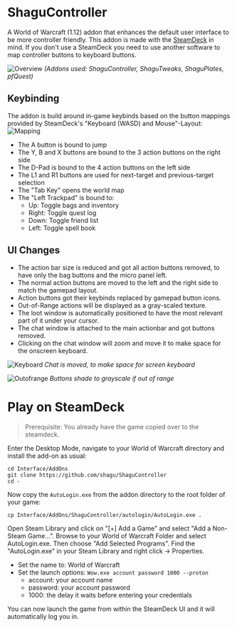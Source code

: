 # ShaguController

A World of Warcraft (1.12) addon that enhances the default user interface to be more controller friendly. This addon is made with the [SteamDeck](https://www.steamdeck.com/en/) in mind. If you don't use a SteamDeck you need to use another software to map controller buttons to keyboard buttons.

![Overview](screenshots/overview.jpg)
*(Addons used: ShaguController, ShaguTweaks, ShaguPlates, pfQuest)*

## Keybinding

The addon is build around in-game keybinds based on the button mappings provided by SteamDeck's "Keyboard (WASD) and Mouse"-Layout:
![Mapping](screenshots/mapping.jpg)

* The A button is bound to jump
* The Y, B and X buttons are bound to the 3 action buttons on the right side
* The D-Pad is bound to the 4 action buttons on the left side
* The L1 and R1 buttons are used for next-target and previous-target selection
* The "Tab Key" opens the world map
* The "Left Trackpad" is bound to:
  - Up: Toggle bags and inventory
  - Right: Toggle quest log
  - Down: Toggle friend list
  - Left: Toggle spell book

## UI Changes

* The action bar size is reduced and got all action buttons removed, to have only the
bag buttons and the micro panel left.
* The normal action buttons are moved to the left and the right side
to match the gamepad layout.
* Action buttons got their keybinds replaced by gamepad button icons.
* Out-of-Range actions will be displayed as a gray-scaled texture.
* The loot window is automatically positioned to have the most relevant part of it under your cursor.
* The chat window is attached to the main actionbar and got buttons removed.
* Clicking on the chat window will zoom and move it to make space for the onscreen keyboard.

![Keyboard](screenshots/keyboard.jpg)
*Chat is moved, to make space for screen keyboard*

![Outofrange](screenshots/outofrange.jpg)
*Buttons shade to grayscale if out of range*

# Play on SteamDeck

> Prerequisite: You already have the game copied over to the steamdeck.

Enter the Desktop Mode, navigate to your World of Warcraft directory and install the add-on as usual:

    cd Interface/AddOns
    git clone https://github.com/shagu/ShaguController
    cd -

Now copy the `AutoLogin.exe` from the addon directory to the root folder of your game:

    cp Interface/AddOns/ShaguController/autologin/AutoLogin.exe .

Open Steam Library and click on "[+] Add a Game" and select "Add a Non-Steam Game...".
Browse to your World of Warcraft Folder and select AutoLogin.exe. Then choose "Add Selected Programs".
Find the "AutoLogin.exe" in your Steam Library and right click -> Properties.
* Set the name to: World of Warcraft
* Set the launch options: `Wow.exe account password 1000 --proton`
  - account: your account name
  - password: your account password
  - 1000: the delay it waits before entering your credentials

You can now launch the game from within the SteamDeck UI and it will automatically log you in.
